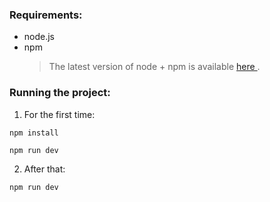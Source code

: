 ### Requirements:

-   node.js
-   npm
    > The latest version of node + npm is available [here ](https://nodejs.org/en/download/).

### Running the project:

1. For the first time:

```
npm install
```

```
npm run dev
```

2. After that:

```
npm run dev
```
